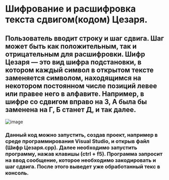 #  Шифрование и расшифровка текста сдвигом(кодом) Цезаря.
## Пользователь вводит строку и шаг сдвига. Шаг может быть как положительным, так и отрицательным для расшифровки. Шифр Цезаря — это вид шифра подстановки, в котором каждый символ в открытом тексте заменяется символом, находящимся на некотором постоянном числе позиций левее или правее него в алфавите. Например, в шифре со сдвигом вправо на 3, А была бы заменена на Г, Б станет Д, и так далее.
![image](https://user-images.githubusercontent.com/90142707/136745355-531714f1-25c8-4ac2-955a-c2acd1fb5184.png)
### Данный код можно запустить, создав проект, например в среде программирования Visual Studio, и открыв файл (Шифр Цезаря.cpp). Далее необходимо запустить программу, нажав клавишы (ctrl + f5). Программа запросит на ввод сообщение, которое необходимо закодировать и шаг сдвига. После этого выведет уже обработанный текс в консоль.
